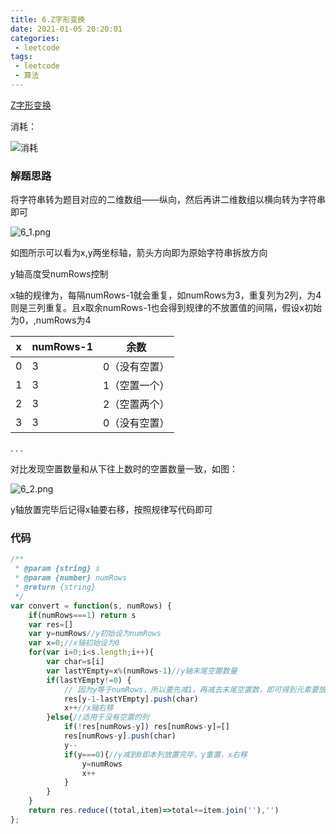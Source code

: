 ```yaml
---
title: 6.Z字形变换
date: 2021-01-05 20:20:01
categories:
 - leetcode
tags:
 - leetcode
 - 算法
---
```


[Z字形变换](https://leetcode-cn.com/problems/zigzag-conversion/)

消耗：

![消耗](@images/leetcode/6.png)

### 解题思路
将字符串转为题目对应的二维数组——纵向，然后再讲二维数组以横向转为字符串即可

![6_1.png](@images/leetcode/6_1.png)

如图所示可以看为x,y两坐标轴，箭头方向即为原始字符串拆放方向

y轴高度受numRows控制

x轴的规律为，每隔numRows-1就会重复，如numRows为3，重复列为2列，为4则是三列重复。且x取余numRows-1也会得到规律的不放置值的间隔，假设x初始为0，,numRows为4

|x|numRows-1|余数|
|---|---|---|
|0|3|0（没有空置）|
|1|3|1（空置一个）|
|2|3|2（空置两个）|
|3|3|0（没有空置）|
.
.
.

对比发现空置数量和从下往上数时的空置数量一致，如图：

![6_2.png](@images/leetcode/6_2.png)

y轴放置完毕后记得x轴要右移，按照规律写代码即可

### 代码

```javascript
/**
 * @param {string} s
 * @param {number} numRows
 * @return {string}
 */
var convert = function(s, numRows) {
    if(numRows===1) return s
    var res=[]
    var y=numRows//y初始设为numRows
    var x=0;//x轴初始设为0
    for(var i=0;i<s.length;i++){
        var char=s[i]
        var lastYEmpty=x%(numRows-1)//y轴末尾空置数量
        if(lastYEmpty!=0) {
            // 因为y等于numRows，所以要先减1，再减去末尾空置数，即可得到元素要放置的真实位置。
            res[y-1-lastYEmpty].push(char)
            x++//x轴右移
        }else{//适用于没有空置的列
            if(!res[numRows-y]) res[numRows-y]=[]
            res[numRows-y].push(char)
            y--
            if(y===0){//y减到0即本列放置完毕，y重置，x右移
                y=numRows
                x++
            } 
        }
    }
    return res.reduce((total,item)=>total+=item.join(''),'')
};
```